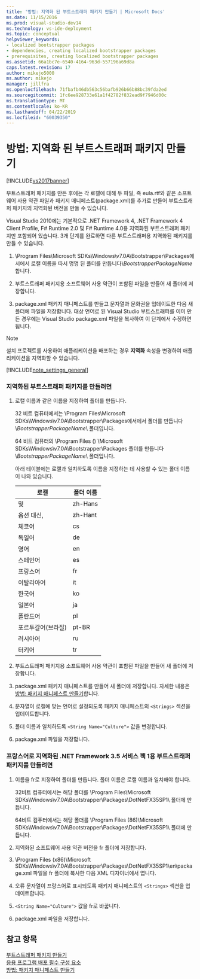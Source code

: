 ```yaml
---
title: '방법: 지역화 된 부트스트래퍼 패키지 만들기 | Microsoft Docs'
ms.date: 11/15/2016
ms.prod: visual-studio-dev14
ms.technology: vs-ide-deployment
ms.topic: conceptual
helpviewer_keywords:
- localized bootstrapper packages
- dependencies, creating localized bootstrapper packages
- prerequisites, creating localized bootstrapper packages
ms.assetid: 66a1bc7e-6540-4164-963d-557196a69d8a
caps.latest.revision: 17
author: mikejo5000
ms.author: mikejo
manager: jillfra
ms.openlocfilehash: 71fbafb46db563c56bafb926b66b88bc39fda2ed
ms.sourcegitcommit: 1fc6ee928733e61a1f42782f832ead9f7946d00c
ms.translationtype: MT
ms.contentlocale: ko-KR
ms.lasthandoff: 04/22/2019
ms.locfileid: "60039350"
---
```

# <a name="how-to-create-a-localized-bootstrapper-package"></a>방법: 지역화 된 부트스트래퍼 패키지 만들기
[!INCLUDE[vs2017banner](../includes/vs2017banner.md)]

부트스트래퍼 패키지를 만든 후에는 각 로캘에 대해 두 파일, 즉 eula.rtf와 같은 소프트웨어 사용 약관 파일과 패키지 매니페스트(package.xml)를 추가로 만들어 부트스트래퍼 패키지의 지역화된 버전을 만들 수 있습니다.  
  
 Visual Studio 2010에는 기본적으로 .NET Framework 4, .NET Framework 4 Client Profile, F# Runtime 2.0 및 F# Runtime 4.0용 지역화된 부트스트래퍼 패키지만 포함되어 있습니다. 3개 단계를 완료하면 다른 부트스트래퍼용 지역화된 패키지를 만들 수 있습니다.  
  
1. \Program Files\Microsoft SDKs\Windows\v7.0A\Bootstrapper\Packages에서에서 로캘 이름을 따서 명명 된 폴더를 만듭니다\\*BootstrapperPackageName*합니다.  
  
2. 부트스트래퍼 패키지용 소프트웨어 사용 약관이 포함된 파일을 만들어 새 폴더에 저장합니다.  
  
3. package.xml 패키지 매니페스트를 만들고 문자열과 문화권을 업데이트한 다음 새 폴더에 파일을 저장합니다. 대상 언어로 된 Visual Studio 부트스트래퍼를 이미 만든 경우에는 Visual Studio package.xml 파일을 복사하여 이 단계에서 수정하면 됩니다.  
  
> [!NOTE]
>  설치 프로젝트를 사용하여 애플리케이션을 배포하는 경우 **지역화** 속성을 변경하여 애플리케이션을 지역화할 수 있습니다.  
  
 [!INCLUDE[note_settings_general](../includes/note-settings-general-md.md)]  
  
### <a name="to-create-a-localized-bootstrapper-package"></a>지역화된 부트스트래퍼 패키지를 만들려면  
  
1. 로캘 이름과 같은 이름을 지정하여 폴더를 만듭니다.  
  
     32 비트 컴퓨터에서는 \Program Files\Microsoft SDKs\Windows\v7.0A\Bootstrapper\Packages에서에서 폴더를 만듭니다\\*BootstrapperPackageName*\ 폴더입니다.  
  
     64 비트 컴퓨터의 \Program Files () \Microsoft SDKs\Windows\v7.0A\Bootstrapper\Packages 폴더를 만듭니다\\*BootstrapperPackageName*\ 폴더입니다.  
  
     아래 테이블에는 로캘과 일치하도록 이름을 지정하는 데 사용할 수 있는 폴더 이름이 나와 있습니다.  
  
    |로캘|폴더 이름|  
    |------------|-----------------|  
    |및|zh-Hans|  
    |옵션 대신,|zh-Hant|  
    |체코어|cs|  
    |독일어|de|  
    |영어|en|  
    |스페인어|es|  
    |프랑스어|fr|  
    |이탈리아어|it|  
    |한국어|ko|  
    |일본어|ja|  
    |폴란드어|pl|  
    |포르투갈어(브라질)|pt-BR|  
    |러시아어|ru|  
    |터키어|tr|  
  
2. 부트스트래퍼 패키지용 소프트웨어 사용 약관이 포함된 파일을 만들어 새 폴더에 저장합니다.  
  
3. package.xml 패키지 매니페스트를 만들어 새 폴더에 저장합니다. 자세한 내용은 [방법: 패키지 매니페스트 만들기](../deployment/how-to-create-a-package-manifest.md)합니다.  
  
4. 문자열이 로캘에 맞는 언어로 설정되도록 패키지 매니페스트의 `<Strings>` 섹션을 업데이트합니다.  
  
5. 폴더 이름과 일치하도록 `<String Name="Culture">` 값을 변경합니다.  
  
6. package.xml 파일을 저장합니다.  
  
### <a name="to-create-a-bootstrapper-package-for-net-framework-35-service-pack-1-localized-in-french"></a>프랑스어로 지역화된 .NET Framework 3.5 서비스 팩 1용 부트스트래퍼 패키지를 만들려면  
  
1. 이름을 fr로 지정하여 폴더를 만듭니다. 폴더 이름은 로캘 이름과 일치해야 합니다.  
  
     32비트 컴퓨터에서는 해당 폴더를 \Program Files\Microsoft SDKs\Windows\v7.0A\Bootstrapper\Packages\DotNetFX35SP1\ 폴더에 만듭니다.  
  
     64비트 컴퓨터에서는 해당 폴더를 \Program Files (86)\Microsoft SDKs\Windows\v7.0A\Bootstrapper\Packages\DotNetFX35SP1\ 폴더에 만듭니다.  
  
2. 지역화된 소프트웨어 사용 약관 버전을 fr 폴더에 저장합니다.  
  
3. \Program Files (x86)\Microsoft SDKs\Windows\v7.0A\Bootstrapper\Packages\DotNetFX35SP1\en\package.xml 파일을 fr 폴더에 복사한 다음 XML 디자이너에서 엽니다.  
  
4. 오류 문자열이 프랑스어로 표시되도록 패키지 매니페스트의 `<Strings>` 섹션을 업데이트합니다.  
  
5. `<String Name="Culture">` 값을 fr로 바꿉니다.  
  
6. package.xml 파일을 저장합니다.  
  
## <a name="see-also"></a>참고 항목  
 [부트스트래퍼 패키지 만들기](../deployment/creating-bootstrapper-packages.md)   
 [응용 프로그램 배포 필수 구성 요소](../deployment/application-deployment-prerequisites.md)   
 [방법: 패키지 매니페스트 만들기](../deployment/how-to-create-a-package-manifest.md)
